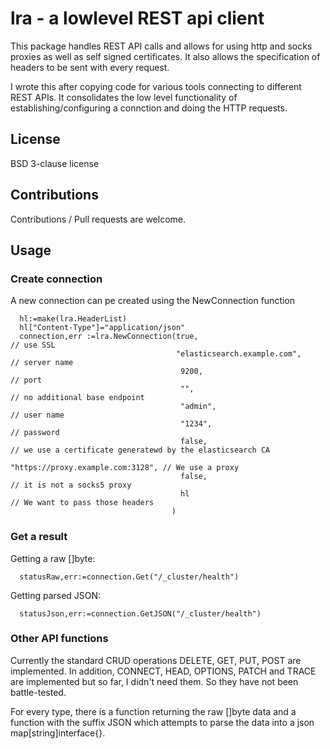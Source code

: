 # lra - a lowlevel REST api client

This package handles REST API calls and allows for using http and socks proxies
as well as self signed certificates. It also allows the specification of
headers to be sent with every request.

I wrote this after copying code for various tools connecting to different REST
APIs. It consolidates the low level functionality of establishing/configuring
a connction and doing the HTTP requests.

## License
BSD 3-clause license

## Contributions
Contributions / Pull requests are welcome. 

## Usage

### Create connection
A new connection can pe created using the NewConnection function
```
  hl:=make(lra.HeaderList)
  hl["Content-Type"]="application/json"
  connection,err :=lra.NewConnection(true,                             // use SSL
                                     "elasticsearch.example.com",      // server name
									  9200,                             // port
									  "",                               // no additional base endpoint
									  "admin",                          // user name
									  "1234",                           // password
									  false,                            // we use a certificate generatewd by the elasticsearch CA
									  "https://proxy.example.com:3128", // We use a proxy
									  false,                            // it is not a socks5 proxy
									  hl                                // We want to pass those headers
									)
```
### Get a result
Getting a raw []byte:
```
  statusRaw,err:=connection.Get("/_cluster/health")
```

Getting parsed JSON:
```
  statusJson,err:=connection.GetJSON("/_cluster/health")
```

### Other API functions
Currently the standard CRUD operations DELETE, GET, PUT, POST are implemented.
In addition, CONNECT, HEAD, OPTIONS, PATCH and TRACE are implemented but so far,
I didn't need them. So they have not been battle-tested.

For every type, there is a function returning the raw []byte data and a function
with the suffix JSON which attempts to parse the data into a json map[string]interface{}.
